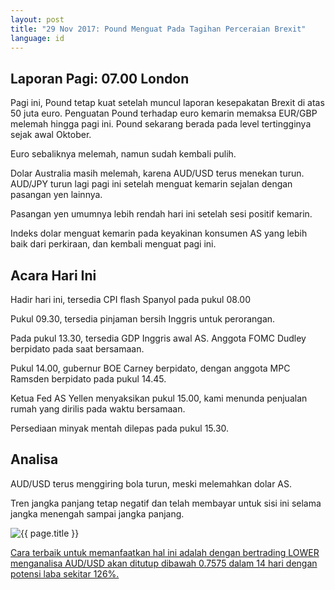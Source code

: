```yaml
---
layout: post
title: "29 Nov 2017: Pound Menguat Pada Tagihan Perceraian Brexit"
language: id
---
```

## Laporan Pagi: 07.00 London

Pagi ini, Pound tetap kuat setelah muncul laporan kesepakatan Brexit di atas 50 juta euro. Penguatan Pound terhadap euro kemarin memaksa EUR/GBP melemah hingga pagi ini. Pound sekarang berada pada level tertingginya sejak awal Oktober.

Euro sebaliknya melemah, namun sudah kembali pulih.

Dolar Australia masih melemah, karena AUD/USD terus menekan turun. AUD/JPY turun lagi pagi ini setelah menguat kemarin sejalan dengan pasangan yen lainnya.

Pasangan yen umumnya lebih rendah hari ini setelah sesi positif kemarin.

Indeks dolar menguat kemarin pada keyakinan konsumen AS yang lebih baik dari perkiraan, dan kembali menguat pagi ini.

## Acara Hari Ini

Hadir hari ini, tersedia CPI flash Spanyol pada pukul 08.00

Pukul 09.30, tersedia pinjaman bersih Inggris untuk perorangan.

Pada pukul 13.30, tersedia GDP Inggris awal AS. Anggota FOMC Dudley berpidato pada saat bersamaan.

Pukul 14.00, gubernur BOE Carney berpidato, dengan anggota MPC Ramsden berpidato pada pukul 14.45.

Ketua Fed AS Yellen menyaksikan pukul 15.00, kami menunda penjualan rumah yang dirilis pada waktu bersamaan.

Persediaan minyak mentah dilepas pada pukul 15.30.

## Analisa

AUD/USD terus menggiring bola turun, meski melemahkan dolar AS.

Tren jangka panjang tetap negatif dan telah membayar untuk sisi ini selama jangka menengah sampai jangka panjang.

<img src="{{ site.url }}/images/nov/id-29-nov-17.png" alt="{{ page.title }}" title="{{ page.title }}">

<a href="%LINK%%?currency=USD& market=forex&underlying=frxAUDUSD&formname=higherlower&duration_amount=14&duration_units=d&amount=10&amount_type=payout&expiry_type=duration&barrier=0.7575" target="_blank">Cara terbaik untuk memanfaatkan hal ini adalah dengan bertrading LOWER menganalisa AUD/USD akan ditutup dibawah 0.7575 dalam 14 hari dengan potensi laba sekitar 126%.</a>